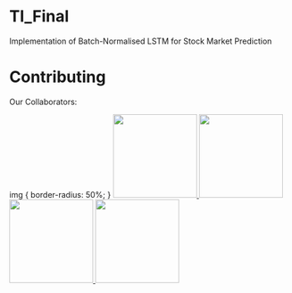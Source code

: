 # TI_Final
 Implementation of Batch-Normalised LSTM for Stock Market Prediction




# Contributing
Our Collaborators:
<p align="left">
 img {
  border-radius: 50%;
}
 <a href="https://github.com/edward1503" target="_blank">
  <img src="https://avatars.githubusercontent.com/u/142201083?v=4" width="150"> 
 </a>
 <a href="https://github.com/Bui-Tien-Hieu" target="_blank">
  <img src="https://avatars.githubusercontent.com/u/187350548?v=4" width="150"> 
 </a>
 <a href="https://github.com/Gabriel-Duong" target="_blank">
  <img src="https://avatars.githubusercontent.com/u/112112339?v=4" width="150"> 
 </a>
 <a href="https://github.com/dalzihn" target="_blank">
  <img src="https://github.com/settings/pr" width="150"> 
 </a>
</p>
